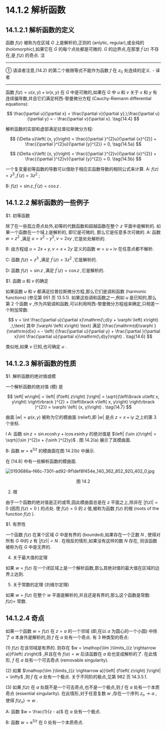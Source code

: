 # 14.1.2 解析函数

## 14.1.2.1 解析函数的定义

函数 $f\left( z\right)$ 被称为在区域 $G$ 上是解析的,正则的 (anlytic, regular),或全纯的 (holomorphic),如果它在 $G$ 的每个点处都是可微的. $G$ 的边界点,在那里 ${f}^{\prime }\left( z\right)$ 不存在,是 $f\left( z\right)$ 的奇点. 注

---

① 请读者注意,(14.2) 的第二个极限等式不能作为函数 $f$ 在 ${z}_{0}$ 处连续的定义. - 译者

---

函数 $f\left( z\right)  = u\left( {x, y}\right)  + \mathrm{i}v\left( {x, y}\right)$ 在 $G$ 中是可微的,如果在 $G$ 中 $u$ 和 $v$ 关于 $x$ 和 $y$ 有连续偏导数,并且它们满足柯西-黎曼微分方程 (Cauchy-Riemann differential equations):

$$
\frac{\partial u}{\partial x} = \frac{\partial v}{\partial y},\;\frac{\partial u}{\partial y} =  - \frac{\partial v}{\partial x}. \tag{14.4}
$$

解析函数的实部和虚部满足拉普拉斯微分方程:

$$
{\Delta u}\left( {x, y}\right)  = \frac{{\partial }^{2}u}{\partial {x}^{2}} + \frac{{\partial }^{2}u}{\partial {y}^{2}} = 0, \tag{14.5a}
$$

$$
{\Delta v}\left( {x, y}\right)  = \frac{{\partial }^{2}v}{\partial {x}^{2}} + \frac{{\partial }^{2}v}{\partial {y}^{2}} = 0. \tag{14.5b}
$$

一个复变量初等函数的导数可以借助于相应实函数导数的相同公式来计算. A: $f\left( z\right)  = {z}^{3},{f}^{\prime }\left( z\right)  = 3{z}^{2}$ ;

B: $f\left( z\right)  = \sin z,{f}^{\prime }\left( z\right)  = \cos z$ .

## 14.1.2.2 解析函数的一些例子

$1. 初等函数

除了在一些孤立奇点处外,初等的代数函数和超越函数在整个 $z$ 平面中是解析的. 如果一个函数在一个域上是解析的, 即它是可微的, 那么它是任意多次可微的. A: 函数 $w = {z}^{2}$ ,满足 $u = {x}^{2} - {y}^{2}, v = {2xy}$ ,它是处处解析的.

B: 由方程组 $u = {2x} + y, v = x + {2y}$ 定义的函数 $w = u + \mathrm{i}v$ 在任意点都不解析.

C: 函数 $f\left( z\right)  = {z}^{3}$ ,满足 ${f}^{\prime }\left( z\right)  = 3{z}^{2}$ ,它是解析的.

D: 函数 $f\left( z\right)  = \sin z$ ,满足 ${f}^{\prime }\left( z\right)  = \cos z$ ,它是解析的.

$1. 函数 $u$ 和 $v$ 的确定

如果函数 $u$ 和 $v$ 都满足拉普拉斯微分方程,那么它们是调和函数 (harmonic functions) (参见第 951 页 13.5.1). 如果这些调和函数之一,例如 $u$ 是已知的,那么第 2 个函数 $v$ ,作为共轭调和函数,可以利用柯西-黎曼微分方程组来确定,只相差一个附加常数:

$$
v = \int \frac{\partial u}{\partial x}\mathrm{\;d}y + \varphi \left( x\right) ,\;\text{ 其中 }\varphi \left( x\right) \text{ 满足 }\frac{\mathrm{d}\varphi }{\mathrm{d}x} =  - \left( {\frac{\partial u}{\partial y} + \frac{\partial }{\partial x}\int \frac{\partial u}{\partial x}\mathrm{\;d}y}\right) . \tag{14.6}
$$

类似地,如果 $v$ 已知,也可确定 $u$ .

## 14.1.2.3 解析函数的性质

$1. 解析函数的绝对值或模

一个解析函数的绝对值 (模) 是

$$
\left| w\right|  = \left| {f\left( z\right) }\right|  = \sqrt{{\left\lbrack  u\left( x, y\right) \right\rbrack  }^{2} + {\left\lbrack  v\left( x, y\right) \right\rbrack  }^{2}} = \varphi \left( {x, y}\right) . \tag{14.7}
$$

曲面 $\left| w\right|  = \varphi \left( {x, y}\right)$ 被称为它的模曲面 (relief),即 $\left| w\right|$ 是点 $z = x + \mathrm{i}y$ 之上的第 3 个坐标.

I A: 函数 $\sin z = \sin x\cosh y + \mathrm{i}\cos x\sinh y$ 的绝对值是 $\left| {\sin z}\right|  = \sqrt{{\sin }^{2}x + {\sinh }^{2}y}$ . 图 14.2(a) 展示了其模曲面.

B: 函数 $w = {\mathrm{e}}^{1/z}$ 的模曲面在图 14.2(b) 中展示.

在 [14.8] 中有一些解析函数的模曲面.

![0193686a-f46c-7301-ad92-9f1def8f454e_140_362_852_920_402_0.jpg](/images/0193686a-f46c-7301-ad92-9f1def8f454e_140_362_852_920_402_0.jpg)

<center>图 14.2</center>

2. 根

由于一个函数的绝对值是正的或零,因此模曲面总是在 $z$ 平面之上,除非在 $\left| {f\left( z\right) }\right|  = 0$ (因而 $f\left( z\right)  = 0$ ) 的点处. 使 $f\left( z\right)  = 0$ 的 $z$ 值,被称为函数 $f\left( z\right)$ 的根 (roots of the function $f\left( z\right)$ ).

$1. 有界性

一个函数 $f\left( z\right)$ 在某个区域 $G$ 中是有界的 (bounded),如果存在一个正数 $N$ , 使得对所有 $G$ 中的 $z$ 有 $\left| {f\left( z\right) }\right|  < N$ . 在相反的情形,如果没有这样的数 $N$ 存在, 则该函数被称为在 $G$ 中是无界的.

4. 关于最大值的定理

如果 $w = f\left( z\right)$ 在一个闭区域上是一个解析函数,那么其绝对值的最大值在区域的边界上达到.

5. 关于常数的定理 (刘维尔定理)

如果 $w = f\left( z\right)$ 在整个 $w$ 平面是解析的,并且还是有界的,那么这个函数是常数: $f\left( z\right)  =$ 常数.

## 14.1.2.4 奇点

如果一个函数 $w = f\left( z\right)$ 在 $z = a$ 的一个邻域 (即,在以 $a$ 为圆心的一个小圆) 中除了 $a$ 本身外是解析的,则 $f$ 在 $a$ 处有一个奇点. 有 3 种类型的奇点:

(1) $f\left( z\right)$ 在该邻域是有界的. 则存在 $w = \mathop{\lim }\limits_{{z \rightarrow  a}}f\left( z\right)$ ,并且在令 $f\left( a\right)  = w$ 后该函数在 $a$ 处也变成解析的了. 在此情形, $f$ 在 $a$ 处有一个可去奇点 (removable singularity).

(2) 如果 $\mathop{\lim }\limits_{{z \rightarrow  a}}\left| {f\left( z\right) }\right|  = \infty$ ,则 $f$ 在 $a$ 处有一个极点. 关于不同阶的极点,见第 982 页 14.3.5.1.

(3) 如果 $f\left( z\right)$ 在 $a$ 处既不是一个可去奇点,也不是一个极点,则 $f$ 在 $a$ 处有一个本质奇点 (essential singularity). 在此情形,对于任意复数 $w$ ,存在一个序列 ${z}_{n} \rightarrow  a$ ,使得 $f\left( {z}_{n}\right)  \rightarrow  w$ .

A: 函数 $w = \frac{1}{z - a}$ 在 $a$ 处有一个极点.

B: 函数 $w = {\mathrm{e}}^{1/z}$ 在 0 处有一个本质奇点.
